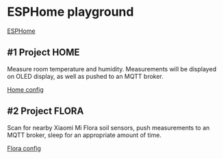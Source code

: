 # ESPHome playground

[ESPHome](https://esphome.io/)

## #1 Project HOME

Measure room temperature and humidity. Measurements will be displayed on OLED display, as well as pushed to an MQTT broker.

[Home config](home.yaml)

## #2 Project FLORA

Scan for nearby Xiaomi Mi Flora soil sensors, push measurements to an MQTT broker, sleep for an appropriate amount of time.

[Flora config](flora.yaml)